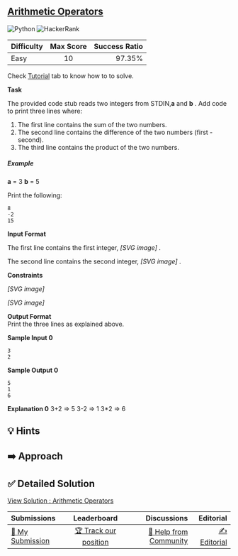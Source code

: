 ## [Arithmetic Operators](https://www.hackerrank.com/challenges/python-arithmetic-operators)

![Python](https://img.shields.io/badge/python-3670A0?style=for-the-badge&logo=python&logoColor=ffdd54) ![HackerRank](https://img.shields.io/badge/-Hackerrank-2EC866?style=for-the-badge&logo=HackerRank&logoColor=white)

| Difficulty | Max Score | Success Ratio |
| :--------- | :-------: | ------------: |
| Easy       |    10     |        97.35% |

Check [Tutorial](https://www.hackerrank.com/challenges/python-arithmetic-operators/tutorial) tab to know how to to solve. 


**Task**   

The provided code stub reads two integers from STDIN,**a** and **b** . Add code to print three lines where: 


1. The first line contains the sum of the two numbers.
2. The second line contains the difference of the two numbers (first - second).
3. The third line contains the product of the two numbers.

##### Example 
**a** = 3
**b** = 5 

Print the following:
```
8
-2
15
```
**Input Format**

The first line contains the first integer,  *[SVG image]* .   

The second line contains the second integer,  *[SVG image]* . 

**Constraints**

 *[SVG image]*    

 *[SVG image]*  

**Output Format**  
Print the three lines as explained above. 

**Sample Input 0**  
```
3
2
```

**Sample Output 0**  
```
5
1
6
```

**Explanation 0**
3+2 => 5
3-2 => 1
3*2 => 6


## 💡 Hints 

## ➡️ Approach 

## ✅ Detailed Solution
[View Solution : Arithmetic Operators](./arithmetic_operators.py)

| Submissions                                                                                      |                                              Leaderboard                                              |                                                                                      Discussions |                                                                                  Editorial |
| :----------------------------------------------------------------------------------------------- | :---------------------------------------------------------------------------------------------------: | -----------------------------------------------------------------------------------------------: | -----------------------------------------------------------------------------------------: |
| [📝 My Submission](https://www.hackerrank.com/challenges/python-arithmetic-operators/submissions) | [🏆 Track our position](https://www.hackerrank.com/challenges/python-arithmetic-operators/leaderboard) | [🤔 Help from Community](https://www.hackerrank.com/challenges/python-arithmetic-operators/forum) | [✍️ Editorial](https://www.hackerrank.com/challenges/python-arithmetic-operators/editorial) |

